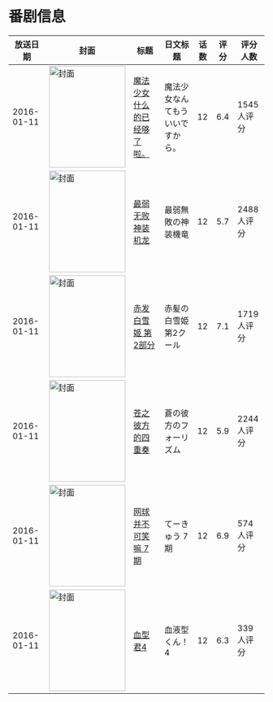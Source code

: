# 番剧信息

|放送日期|封面|标题|日文标题|话数|评分|评分人数|
|---|---|---|---|---|---|---|
|2016-01-11|<img src="https://lain.bgm.tv/pic/cover/c/9f/e8/148241_CiEEa.jpg" alt="封面" style="width:150px;height:200px;object-fit:cover;">|[魔法少女什么的已经够了啦。](https://bangumi.tv/subject/148241)|魔法少女なんてもういいですから。|12|6.4|1545人评分|
|2016-01-11|<img src="https://lain.bgm.tv/pic/cover/c/f4/1f/133387_KVJ2a.jpg" alt="封面" style="width:150px;height:200px;object-fit:cover;">|[最弱无败神装机龙](https://bangumi.tv/subject/133387)|最弱無敗の神装機竜|12|5.7|2488人评分|
|2016-01-11|<img src="https://lain.bgm.tv/pic/cover/c/d0/37/145407_8Ukug.jpg" alt="封面" style="width:150px;height:200px;object-fit:cover;">|[赤发白雪姬 第2部分](https://bangumi.tv/subject/145407)|赤髪の白雪姫 第2クール|12|7.1|1719人评分|
|2016-01-11|<img src="https://lain.bgm.tv/pic/cover/c/07/d4/117601_1AaI3.jpg" alt="封面" style="width:150px;height:200px;object-fit:cover;">|[苍之彼方的四重奏](https://bangumi.tv/subject/117601)|蒼の彼方のフォーリズム|12|5.9|2244人评分|
|2016-01-11|<img src="https://lain.bgm.tv/pic/cover/c/80/5f/159365_RkM7b.jpg" alt="封面" style="width:150px;height:200px;object-fit:cover;">|[网球并不可笑嘛 7期](https://bangumi.tv/subject/159365)|てーきゅう 7期|12|6.9|574人评分|
|2016-01-11|<img src="https://lain.bgm.tv/pic/cover/c/16/5d/159892_JEaF5.jpg" alt="封面" style="width:150px;height:200px;object-fit:cover;">|[血型君4](https://bangumi.tv/subject/159892)|血液型くん！4|12|6.3|339人评分|
